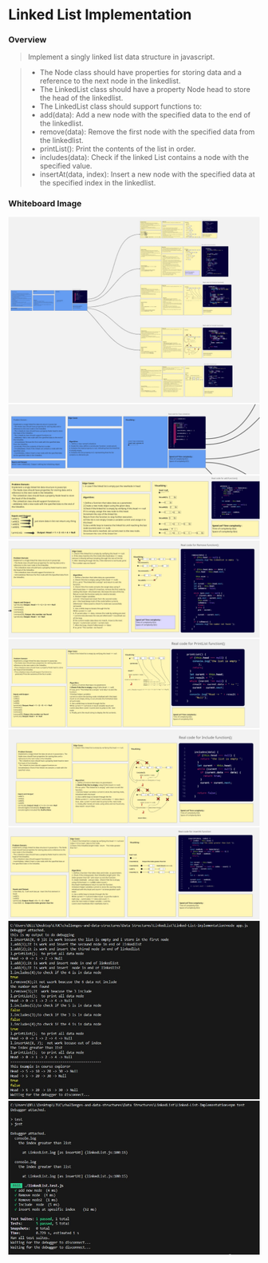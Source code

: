 # Linked List Implementation



### Overview  

>Implement a singly linked list data structure in javascript.

>- The Node class should have properties for storing data and a reference to the next node in the linkedlist.
>- The LinkedList class should have a property Node head to store the head of the linkedlist.
>- The LinkedList class should support functions to:
>- add(data): Add a new node with the specified data to the end of the linkedlist.
>- remove(data): Remove the first node with the specified data from the linkedlist.
>- printList(): Print the contents of the list in order.
>- includes(data): Check if the linked List contains a node with the specified value.
>- insertAt(data, index): Insert a new node with the specified data at the specified index in the linkedlist.
### Whiteboard Image
![LinkedListClass+Funcations](./LinkedListClass+Funcations.jpg)
![LinkedList](./LinkedList.jpg)
![add](./add.jpg)
![remove](./remove1.jpg)
![ printList ](./printList.jpg)
![include](./include.jpg)
![ inserAt](./inserAt.jpg)
![OutPut](./Output.jpg)
![ inserAt](./jest.jpg)
